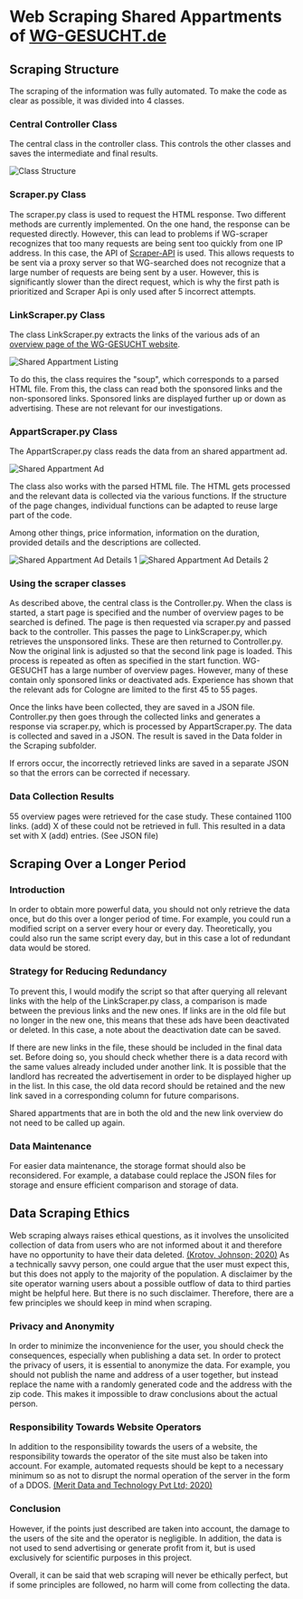 # Web Scraping Shared Appartments of [WG-GESUCHT.de](https://www.wg-gesucht.de/)

## Scraping Structure

The scraping of the information was fully automated. To make the code as clear as possible, it was divided into 4 classes.

### Central Controller Class

The central class in the controller class. This controls the other classes and saves the intermediate and final results.

![Class Structure](pictures/class_structure.png)

### Scraper.py Class

The scraper.py class is used to request the HTML response. Two different methods are currently implemented. On the one hand, the response can be requested directly. However, this can lead to problems if WG-scraper recognizes that too many requests are being sent too quickly from one IP address. In this case, the API of [Scraper-API](https://www.scraperapi.com/) is used. This allows requests to be sent via a proxy server so that WG-searched does not recognize that a large number of requests are being sent by a user. However, this is significantly slower than the direct request, which is why the first path is prioritized and Scraper Api is only used after 5 incorrect attempts.

### LinkScraper.py Class

The class LinkScraper.py extracts the links of the various ads of an [overview page of the WG-GESUCHT website](https://www.wg-gesucht.de/wg-zimmer-in-Koeln.73.0.1.0.html).

![Shared Appartment Listing](pictures/WG_listings_wg_gesucht.png)

To do this, the class requires the "soup", which corresponds to a parsed HTML file. From this, the class can read both the sponsored links and the non-sponsored links. Sponsored links are displayed further up or down as advertising. These are not relevant for our investigations.

### AppartScraper.py Class

The AppartScraper.py class reads the data from an shared appartment ad.

![Shared Appartment Ad](pictures/shared_appartment_ad.png)

The class also works with the parsed HTML file. The HTML gets processed and the relevant data is collected via the various functions. If the structure of the page changes, individual functions can be adapted to reuse large part of the code.

Among other things, price information, information on the duration, provided details and the descriptions are collected.

![Shared Appartment Ad Details 1](pictures/ad_details_1.png)
![Shared Appartment Ad Details 2](pictures/ad_details_2.png)

### Using the scraper classes

As described above, the central class is the Controller.py. When the class is started, a start page is specified and the number of overview pages to be searched is defined. The page is then requested via scraper.py and passed back to the controller. This passes the page to LinkScraper.py, which retrieves the unsponsored links. These are then returned to Controller.py. Now the original link is adjusted so that the second link page is loaded. This process is repeated as often as specified in the start function. WG-GESUCHT has a large number of overview pages. However, many of these contain only sponsored links or deactivated ads. Experience has shown that the relevant ads for Cologne are limited to the first 45 to 55 pages.

Once the links have been collected, they are saved in a JSON file. Controller.py then goes through the collected links and generates a response via scraper.py, which is processed by AppartScraper.py. The data is collected and saved in a JSON. The result is saved in the Data folder in the Scraping subfolder.

If errors occur, the incorrectly retrieved links are saved in a separate JSON so that the errors can be corrected if necessary.

### Data Collection Results

55 overview pages were retrieved for the case study. These contained 1100 links. (add) X of these could not be retrieved in full. This resulted in a data set with X (add) entries. (See JSON file)


## Scraping Over a Longer Period

### Introduction
In order to obtain more powerful data, you should not only retrieve the data once, but do this over a longer period of time. For example, you could run a modified script on a server every hour or every day. Theoretically, you could also run the same script every day, but in this case a lot of redundant data would be stored.

### Strategy for Reducing Redundancy
To prevent this, I would modify the script so that after querying all relevant links with the help of the LinkScraper.py class, a comparison is made between the previous links and the new ones. If links are in the old file but no longer in the new one, this means that these ads have been deactivated or deleted. In this case, a note about the deactivation date can be saved.

If there are new links in the file, these should be included in the final data set. Before doing so, you should check whether there is a data record with the same values already included under another link. It is possible that the landlord has recreated the advertisement in order to be displayed higher up in the list. In this case, the old data record should be retained and the new link saved in a corresponding column for future comparisons.

Shared appartments that are in both the old and the new link overview do not need to be called up again.

### Data Maintenance
For easier data maintenance, the storage format should also be reconsidered. For example, a database could replace the JSON files for storage and ensure efficient comparison and storage of data.



## Data Scraping Ethics
Web scraping always raises ethical questions, as it involves the unsolicited collection of data from users who are not informed about it and therefore have no opportunity to have their data deleted. [(Krotov, Johnson; 2020)](http://dx.doi.org/10.17705/1CAIS.04724) As a technically savvy person, one could argue that the user must expect this, but this does not apply to the majority of the population. A disclaimer by the site operator warning users about a possible outflow of data to third parties might be helpful here. But there is no such disclaimer. Therefore, there are a few principles we should keep in mind when scraping.

### Privacy and Anonymity
In order to minimize the inconvenience for the user, you should check the consequences, especially when publishing a data set. In order to protect the privacy of users, it is essential to anonymize the data. For example, you should not publish the name and address of a user together, but instead replace the name with a randomly generated code and the address with the zip code. This makes it impossible to draw conclusions about the actual person.

### Responsibility Towards Website Operators
In addition to the responsibility towards the users of a website, the responsibility towards the operator of the site must also be taken into account. For example, automated requests should be kept to a necessary minimum so as not to disrupt the normal operation of the server in the form of a DDOS. [(Merit Data and Technology Pvt Ltd; 2020)](https://www.meritdata-tech.com/resources/blog/data/web-scraping-best-practices-ethical-data-collection/)

### Conclusion
However, if the points just described are taken into account, the damage to the users of the site and the operator is negligible. In addition, the data is not used to send advertising or generate profit from it, but is used exclusively for scientific purposes in this project.

Overall, it can be said that web scraping will never be ethically perfect, but if some principles are followed, no harm will come from collecting the data.



